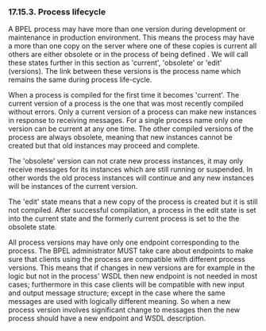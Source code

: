<div id="bpellifecycle" class="section">

<div class="titlepage">

<div>

<div>

### 17.15.3. Process lifecycle

</div>

</div>

</div>

A BPEL process may have more than one version during development or
maintenance in production environment. This means the process may have a
more than one copy on the server where one of these copies is current
all others are either obsolete or in the process of being defined . We
will call these states further in this section as 'current', 'obsolete'
or 'edit' (versions). The link between these versions is the process
name which remains the same during process life-cycle.

When a process is compiled for the first time it becomes 'current'. The
current version of a process is the one that was most recently compiled
without errors. Only a current version of a process can make new
instances in response to receiving messages. For a single process name
only one version can be current at any one time. The other compiled
versions of the process are always obsolete, meaning that new instances
cannot be created but that old instances may proceed and complete.

The 'obsolete' version can not crate new process instances, it may only
receive messages for its instances which are still running or suspended.
In other words the old process instances will continue and any new
instances will be instances of the current version.

The 'edit' state means that a new copy of the process is created but it
is still not compiled. After successful compilation, a process in the
edit state is set into the current state and the formerly current
process is set to the the obsolete state.

All process versions may have only one endpoint corresponding to the
process. The BPEL administrator MUST take care about endpoints to make
sure that clients using the process are compatible with different
process versions. This means that if changes in new versions are for
example in the logic but not in the process' WSDL then new endpoint is
not needed in most cases; furthermore in this case clients will be
compatible with new input and output message structure; except in the
case where the same messages are used with logically different meaning.
So when a new process version involves significant change to messages
then the new process should have a new endpoint and WSDL description.

</div>
